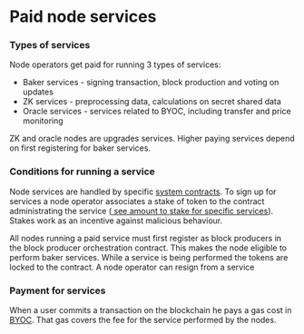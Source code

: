 # Paid node services



### Types of services


Node operators get paid for running 3 types of services:

- Baker services - signing transaction, block production and voting on updates
- ZK services - preprocessing data, calculations on secret shared data
- Oracle services - services related to BYOC, including transfer and price monitoring

ZK and oracle nodes are upgrades services. Higher paying services depend on first registering for baker services.

### Conditions for running a service


Node services are handled by specific [system contracts](../pbc-fundamentals/governance-overview.md). To sign up for services a node operator associates a stake of token to the contract administrating the service 
([ see amount to stake for specific services](what-is-a-node-operator.md#requirements-of-a-node-operator)). Stakes work as an incentive against malicious behaviour.

All nodes running a paid service must first register as block producers in the block producer orchestration contract. This makes the node eligible to perform baker services. While a service is being performed the tokens are locked to the contract. A node operator can resign from a service 

### Payment for services

When a user commits a transaction on the blockchain he pays a gas cost in [BYOC](../pbc-fundamentals/byoc.md). That gas covers the fee for the service performed by the nodes.